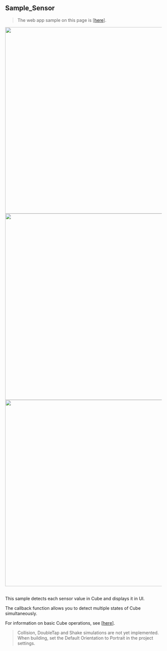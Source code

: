 ## Sample_Sensor

>The web app sample on this page is [[here](https://morikatron.github.io/t4u/sample/sensor/)].

<div align="center">
<img width=600 src="../../../../../docs/res/samples/sensor1.gif">
<img width=600 src="../../../../../docs/res/samples/sensor2.gif">
<img width=600 src="../../../../../docs/res/samples/sensor3.gif">
</div>

<br>

This sample detects each sensor value in Cube and displays it in UI.

The callback function allows you to detect multiple states of Cube simultaneously.

For information on basic Cube operations, see [[here](/docs/usage_simulator.md#45-manipulating-cube-objects-cubeinteraction)].

> Collision, DoubleTap and Shake simulations are not yet implemented.<br>
> When building, set the Default Orientation to Portrait in the project settings.
